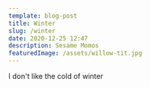 ```yaml
---
template: blog-post
title: Winter
slug: /winter
date: 2020-12-25 12:47
description: Sesame Momos
featuredImage: /assets/willow-tit.jpg
---
```

I don't like the cold of winter